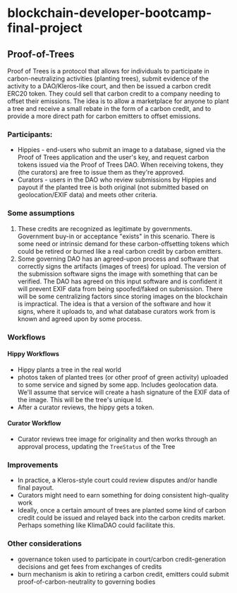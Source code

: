 # blockchain-developer-bootcamp-final-project

## Proof-of-Trees
Proof of Trees is a protocol that allows for individuals to participate in carbon-neutralizing activities (planting trees), submit evidence of the activity to a DAO/Kleros-like court, and then be issued a carbon credit ERC20 token. They could sell that carbon credit to a company needing to offset their emissions. The idea is to allow a marketplace for anyone to plant a tree and receive a small rebate in the form of a carbon credit, and to provide a more direct path for carbon emitters to offset emissions.


### Participants:
- Hippies - end-users who submit an image to a database, signed via the Proof of Trees application and the user's key, and request carbon tokens issued via the Proof of Trees DAO. When receiving tokens, they (the curators) are free to issue them as they're approved.
- Curators - users in the DAO who review submissions by Hippies and payout if the planted tree is both original (not submitted based on geolocation/EXIF data) and meets other criteria. 


### Some assumptions
1. These credits are recognized as legitimate by governments. Government buy-in or acceptance "exists" in this scenario. There is some need or intrinsic demand for these carbon-offsetting tokens which could be retired or burned like a real carbon credit by carbon emitters.
2. Some governing DAO has an agreed-upon process and software that correctly signs the artifacts (images of trees) for upload. The version of the submission software signs the image with something that can be verified. The DAO has agreed on this input software and is confident it will prevent EXIF data from being spoofed/faked on submission. There will be some centralizing factors since storing images on the blockchain is impractical. The idea is that a version of the software and how it signs, where it uploads to, and what database curators work from is known and agreed upon by some process.

### Workflows
#### Hippy Workflows
- Hippy plants a tree in the real world
- photos taken of planted trees (or other proof of green activity) uploaded to some service and signed by some app. Includes geolocation data. We'll assume that service will create a hash signature of the EXIF data of the image. This will be the tree's unique Id. 
- After a curator reviews, the hippy gets a token. 

#### Curator Workflow
- Curator reviews tree image for originality and then works through an approval process, updating the `TreeStatus` of the Tree

### Improvements
- In practice, a Kleros-style court could review disputes and/or handle final payout.
- Curators might need to earn something for doing consistent high-quality work
- Ideally, once a certain amount of trees are planted some kind of carbon credit could be issued and relayed back into the carbon credits market. Perhaps something like KlimaDAO could facilitate this.

### Other considerations
- governance token used to participate in court/carbon credit-generation decisions and get fees from exchanges of credits
- burn mechanism is akin to retiring a carbon credit, emitters could submit proof-of-carbon-neutrality to governing bodies
